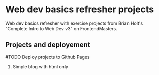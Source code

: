 # Web dev basics refresher projects
Web dev basics refresher with exercise projects from Brian Holt's "Complete Intro to Web Dev v3" on FrontendMasters.


## Projects and deployement
\#TODO Deploy projects to Github Pages


1. Simple blog with html only
